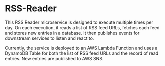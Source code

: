 # RSS-Reader

This RSS Reader microservice is designed to execute multiple times per day. On each execution, it reads a list of RSS feed URLs, fetches each feed and stores new entries in a database. It then publishes events for downstream services to listen and react to.

Currently, the service is deployed to an AWS Lambda Function and uses a DynamoDB Table for both the list of RSS feed URLs and the record of read entries. New entries are published to AWS SNS.
